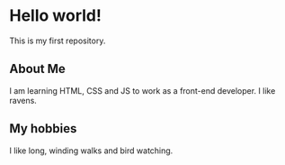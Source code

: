 # Hello world!

This is my first repository.

## About Me
I am learning HTML, CSS and JS to work as a front-end developer. I like ravens.

## My hobbies

I like long, winding walks and bird watching.
